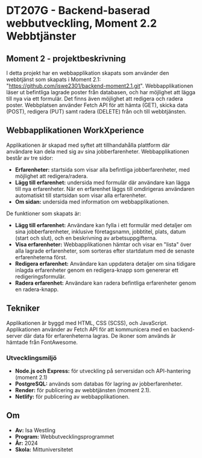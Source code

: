 # DT207G - Backend-baserad webbutveckling, Moment 2.2 Webbtjänster

## Moment 2 - projektbeskrivning
I detta projekt har en webbapplikation skapats som använder den webbtjänst som skapats i Moment 2.1: "https://github.com/iswe2301/backend-moment2.1.git". Webbapplikationen läser ut befintliga lagrade poster från databasen, och har möjlighet att lägga till nya via ett formulär. Det finns även möjlighet att redigera och radera poster. Webbplatsen använder Fetch API för att hämta (GET), skicka data (POST), redigera (PUT) samt radera (DELETE) från och till webbtjänsten.

## Webbapplikationen WorkXperience
Applikationen är skapad med syftet att tillhandahålla plattform där användare kan dela med sig av sina jobberfarenheter. Webbapplikationen består av tre sidor:

* **Erfarenheter:** startsida som visar alla befintliga jobberfarenheter, med möjlighet att redigera/radera.
* **Lägg till erfarenhet:** undersida med formulär där användare kan lägga till nya erfarenheter. När en erfarenhet läggs till omdirigeras användaren automatiskt till startsidan som visar alla erfarenheter.
* **Om sidan:** undersida med information om webbapplikationen.

De funktioner som skapats är:

* **Lägg till erfarenhet:** Användare kan fylla i ett formulär med detaljer om sina jobberfarenheter, inklusive företagsnamn, jobbtitel, plats, datum (start och slut), och en beskrivning av arbetsuppgifterna.
* **Visa erfarenheter:** Webbapplikationen hämtar och visar en "lista" över alla lagrade erfarenheter, som sorteras efter startdatum med de senaste erfarenheterna först.
* **Redigera erfarenhet:** Användare kan uppdatera detaljer om sina tidigare inlagda erfarenheter genom en redigera-knapp som genererar ett redigeringsformulär.
* **Radera erfarenhet:** Användare kan radera befintliga erfarenheter genom en radera-knapp.

## Tekniker
Applikationen är byggd med HTML, CSS (SCSS), och JavaScript. Applikationen använder av Fetch API för att kommunicera med en backend-server där data för erfarenheterna lagras. De ikoner som används är hämtade från FontAwesome.

### Utvecklingsmiljö
* **Node.js och Express:** för utveckling på serversidan och API-hantering (moment 2.1)
* **PostgreSQL:** används som databas för lagring av jobberfarenheter.
* **Render:** för publicering av webbtjänsten (moment 2.1).
* **Netlify:** för publicering av webbapplikationen.

## Om
* **Av:** Isa Westling
* **Program:** Webbutvecklingsprogrammet
* **År:** 2024
* **Skola:** Mittuniversitetet